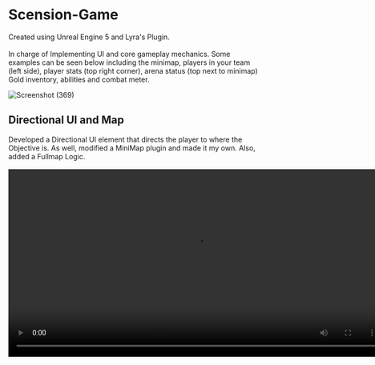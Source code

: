 # Scension-Game
Created using Unreal Engine 5 and Lyra's Plugin.
<br>
<br>
In charge of Implementing UI and core gameplay mechanics. Some examples can be seen below including the minimap, players in your team (left side), player stats (top right corner), arena status (top next to minimap) Gold inventory, abilities and combat meter.


![Screenshot (369)](https://github.com/albertoalvaradojr/Scension-Game/assets/65637580/a14dbee3-0a36-453c-91bb-356ef0a401cb)


<h2>
  Directional UI and Map
</h2>
Developed a Directional UI element that directs the player to where the Objective is. As well, modified a MiniMap plugin and made it my own. Also, added a Fullmap Logic.

<br>
<br>


<video src="https://github.com/albertoalvaradojr/Scension-Game/assets/65637580/92549cde-0327-41d3-af2c-ee07aee9ed62" width="750"/>

<br>
<br>

![Screenshot (384)](https://github.com/albertoalvaradojr/Scension-Game/assets/65637580/2b73d985-ec01-4615-9838-c9c155518093)
![Screenshot (383)](https://github.com/albertoalvaradojr/Scension-Game/assets/65637580/deb46fe9-4d7c-4b0c-bed0-d98b23532ef5)
![Screenshot (382)](https://github.com/albertoalvaradojr/Scension-Game/assets/65637580/be22c5ab-bb24-4fe0-8003-10dec0cf9375)
![Screenshot (387)](https://github.com/albertoalvaradojr/Scension-Game/assets/65637580/24711642-567c-4b77-b52a-0dc6e7801697)
![Screenshot (386)](https://github.com/albertoalvaradojr/Scension-Game/assets/65637580/7921f994-c846-4301-b0ec-f3da176dbc84)

<br>
<br>
<h2>
  Combat Meter
</h2>
Combat meter that lets the player know when the player is free of combat. Once he is damaged the progess meter goes to zero and slowly increases until it reaches the no combat status. As well, the Health number inside the circle is synced with the health bar the the player can know exactly how much health they have.

<br>
<br>

https://github.com/albertoalvaradojr/Scension-Game/assets/65637580/a97c6c70-738a-4c4d-b173-0806d97945ef

<br>
<br>

<h2>
  Security System
</h2>



Security system that you can construct that lets your team know when an enemy has entered your controlling arena. UI Indicators will let you know the second the enemy passes the security gates.

<br>
<br>



https://github.com/albertoalvaradojr/Scension-Game/assets/65637580/706e4b45-0de2-44db-a205-bde35cf4802f

<br>
<br>

<h2>Blessed Status/Teleporter Logic</h2>

<br>
Blessed Status allows player to enter the Boss arena and automatically teleports their team inside. You cannot use abilities while Blessed and once you die or get downed, the status goes away. Players can only get the status by taking the Teleporter at the end of the map to the Floating Island(Cost 10,000 gold) and then drink from the founatin. I synced the status to the UI and added in A VFX that was created by one of the artist of the team. All players will know how many players are blessed.

<br>
<br>

![Screenshot (404)](https://github.com/albertoalvaradojr/Scension-Game/assets/65637580/3940997f-634b-433f-b64e-cf1dc6c16d64)


![Screenshot (385)](https://github.com/albertoalvaradojr/Scension-Game/assets/65637580/c1bd575d-ed6d-4ea5-882a-50dd1decbf33)




https://github.com/albertoalvaradojr/Scension-Game/assets/65637580/4e264437-6db0-4cc6-8990-04e4980fd1db




<br>
<br>

<h2>Dragon Call</h2>


<br>
When a dragon call is made, a 2 minute timer begins counting down. Teams only retain the information of the dragon call timers and the dragon pit statuses to arena’s that their team controls.
When within the circular minimap radius of enemy dragon pits, the dragon-pit information is visible to all allies, but only while remaining inside of the circular minimap radius.
When the 2 minute dragon timer has elapsed a random dragon of the multiple different types will arrive in the pit and stay in the dragon pit until any team has slain the dragon.
To activate the Dragon Call, 10,000 gold is required. After Defeating the dragon, the whole team recieves a power up.

<br>
<br>

<img src="https://github.com/albertoalvaradojr/Scension-Game/assets/65637580/cce952bd-47e2-4802-8ec0-14efd202a42c" width = "500" height="375"/>
<img src="https://github.com/albertoalvaradojr/Scension-Game/assets/65637580/9133e0fb-1bca-4e32-b499-52bc0c8efea1" width = "500" height="375"/>
<img src="https://github.com/albertoalvaradojr/Scension-Game/assets/65637580/8266da4e-347a-42a4-a295-1b58fb039f92" width = "500" height="375"/>
<img src="https://github.com/albertoalvaradojr/Scension-Game/assets/65637580/e683ad41-8c8c-4659-abb2-e3afff1f2ac1" width = "500" height="375"/>
<img src="https://github.com/albertoalvaradojr/Scension-Game/assets/65637580/45d7f938-d40d-4a44-a70c-caed1189d215" width = "500" height="375"/>
<img src="https://github.com/albertoalvaradojr/Scension-Game/assets/65637580/9e779204-2c03-4fe8-8ffc-ca73d98b884f" width = "500" height="375"/>








<br>
<br>

<h2>Neutral Rewards Logic</h2>

<br>
Neutral rewards are released in 4 sections that are continuously cycled throughout the entire match. Starting at 90 seconds into the match the reward zones labeled #1 will activate(releasing a treasure chest) at the marked location, allowing any player from any team to collect the neutral reward, rewarding their entire team with massive amounts of gold. I implemented the logic behind the Neutral Reward Timers,spawning, and UI for the rewards.

<br>


https://github.com/albertoalvaradojr/Scension-Game/assets/65637580/71516666-8549-4117-b0ca-bd8594eca1cf

<br>
<br>




